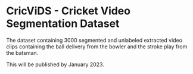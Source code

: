 # CricViDS - Cricket Video Segmentation Dataset
The dataset containing 3000 segmented and unlabeled extracted video clips containing the ball delivery from the bowler and the stroke play from the batsman.

This will be published by January 2023.
